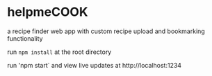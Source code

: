 # helpmeCOOK

a recipe finder web app with custom recipe upload and bookmarking functionality

run `npm install` at the root directory

run 'npm start` and view live updates at http://localhost:1234
